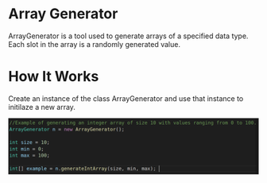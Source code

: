 # Array Generator


ArrayGenerator is a tool used to generate arrays of a specified data type.
Each slot in the array is a randomly generated value.


# How It Works

Create an instance of the class ArrayGenerator and use that instance to initilaze a new array. 

![alt text](integerExample.png)

